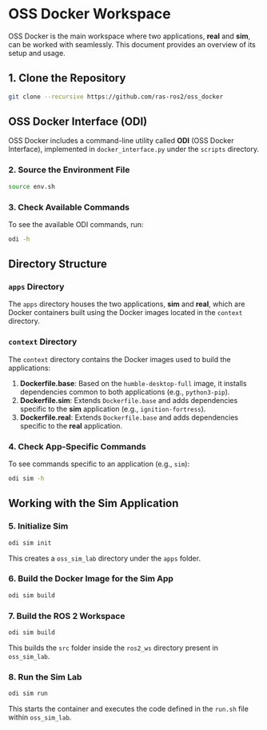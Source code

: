 # OSS Docker Workspace

OSS Docker is the main workspace where two applications, **real** and **sim**, can be worked with seamlessly. This document provides an overview of its setup and usage.

## 1. Clone the Repository
```bash
git clone --recursive https://github.com/ras-ros2/oss_docker
```

## OSS Docker Interface (ODI)
OSS Docker includes a command-line utility called **ODI** (OSS Docker Interface), implemented in `docker_interface.py` under the `scripts` directory.

### 2. Source the Environment File
```bash
source env.sh
```

### 3. Check Available Commands
To see the available ODI commands, run:
```bash
odi -h
```

## Directory Structure
### `apps` Directory
The `apps` directory houses the two applications, **sim** and **real**, which are Docker containers built using the Docker images located in the `context` directory.

### `context` Directory
The `context` directory contains the Docker images used to build the applications:
1. **Dockerfile.base**: Based on the `humble-desktop-full` image, it installs dependencies common to both applications (e.g., `python3-pip`).
2. **Dockerfile.sim**: Extends `Dockerfile.base` and adds dependencies specific to the **sim** application (e.g., `ignition-fortress`).
3. **Dockerfile.real**: Extends `Dockerfile.base` and adds dependencies specific to the **real** application.

### 4. Check App-Specific Commands
To see commands specific to an application (e.g., `sim`):
```bash
odi sim -h
```

## Working with the Sim Application
### 5. Initialize Sim
```bash
odi sim init
```
This creates a `oss_sim_lab` directory under the `apps` folder.

### 6. Build the Docker Image for the Sim App
```bash
odi sim build
```

### 7. Build the ROS 2 Workspace
```bash
odi sim build
```
This builds the `src` folder inside the `ros2_ws` directory present in `oss_sim_lab`.

### 8. Run the Sim Lab
```bash
odi sim run
```
This starts the container and executes the code defined in the `run.sh` file within `oss_sim_lab`.

